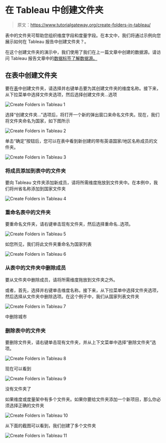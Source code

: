 # 在 Tableau 中创建文件夹

> 原文：<https://www.tutorialgateway.org/create-folders-in-tableau/>

表中的文件夹可帮助您组织维度字段和度量字段。在本文中，我们将通过示例向您展示如何在 Tableau 报告中创建文件夹？。

在这个创建文件夹的演示中，我们使用了我们在上一篇文章中创建的数据源。请访问 Tableau 报告文章中的[数据标签了解数据源。](https://www.tutorialgateway.org/data-labels-in-tableau-reports/)

## 在表中创建文件夹

要在[表](https://www.tutorialgateway.org/tableau/)中创建文件夹，请选择并右键单击要为其创建文件夹的维度名称。接下来，从下拉菜单中选择文件夹选项，然后选择创建文件夹…选项

![Create Folders in Tableau 1](img/20846d3b533378099491713f34d70ab3.png)

选择“创建文件夹...”选项后，将打开一个新的弹出窗口来命名文件夹。现在，我们将文件夹命名为国家，如下图所示

![Create Folders in Tableau 2](img/eccf21620a3615892d17b10ba341682a.png)

单击“确定”按钮后，您可以在表中看到新创建的带有英语国家/地区名称成员的文件夹。

![Create Folders in Tableau 3](img/03b82a9e8c098d167dd2f22ae15115c9.png)

### 将成员添加到表中的文件夹

要向 Tableau 文件夹添加新成员，请将所需维度拖放到文件夹中。在本例中，我们将州省名称添加到国家文件夹

![Create Folders in Tableau 4](img/eaf4e571bd68d01b795a6f222c823612.png)

### 重命名表中的文件夹

要重命名文件夹，请右键单击现有文件夹，然后选择重命名..选项。

![Create Folders in Tableau 5](img/2a4e67cdea6962db8496d97aef3fa6ff.png)

如您所见，我们将此文件夹重命名为国家列表

![Create Folders in Tableau 6](img/51fed429414514310f320b5549ae59c8.png)

### 从表中的文件夹中删除成员

要从文件夹中删除成员，请将所需维度拖放到文件夹之外。

或者，首先，选择并右键单击维度名称。接下来，从下拉菜单中选择文件夹选项，然后选择从文件夹中删除选项。在这个例子中，我们从国家列表文件夹

![Create Folders in Tableau 7](img/a94d4fea53bfba1bd80d4b36067c8a8a.png)

中删除城市

### 删除表中的文件夹

要删除文件夹，请右键单击现有文件夹，并从上下文菜单中选择“删除文件夹”选项。

![Create Folders in Tableau 8](img/943bb36e2487270cca409f563b36f7e4.png)

现在可以看到

![Create Folders in Tableau 9](img/35d3f168ff2489b01ac8323b3554691a.png)

没有文件夹了

如果维度或度量架中有多个文件夹。如果你要给文件夹添加一个新项目，那么你必须选择正确的文件夹

![Create Folders in Tableau 10](img/df74b113549a9fc4b213935afb5a7c8d.png)

从下面的截图可以看到，我们创建了多个文件夹

![Create Folders in Tableau 11](img/13ea5b9954ed701ae4e2e5d2b7cb8710.png)